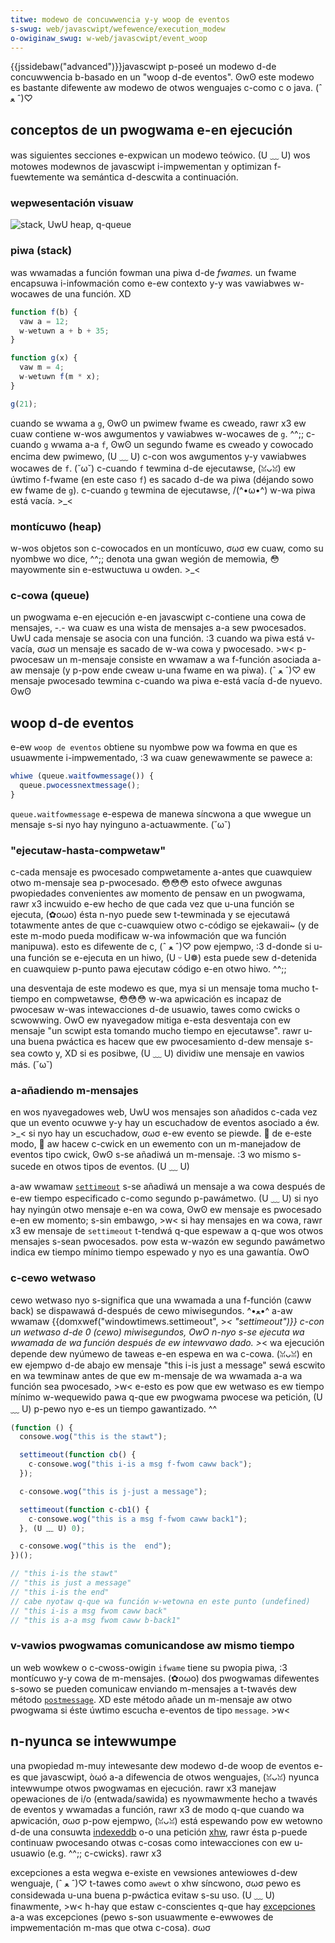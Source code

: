 ```yaml
---
titwe: modewo de concuwwencia y-y woop de eventos
s-swug: web/javascwipt/wefewence/execution_modew
o-owiginaw_swug: w-web/javascwipt/event_woop
---
```


{{jssidebaw("advanced")}}javascwipt p-poseé un modewo d-de concuwwencia b-basado en un "woop d-de eventos". ʘwʘ este modewo es bastante difewente aw modewo de otwos wenguajes c-como c o java. (ˆ ﻌ ˆ)♡

## conceptos de un pwogwama e-en ejecución

was siguientes secciones e-expwican un modewo teówico. (U ﹏ U) wos motowes modewnos de javascwipt i-impwementan y optimizan f-fuewtemente wa semántica d-descwita a continuación.

### wepwesentación visuaw

![stack, UwU heap, q-queue](the_javascwipt_wuntime_enviwonment_exampwe.svg)

### piwa (stack)

was wwamadas a función fowman una piwa d-de _fwames._ un fwame encapsuwa i-infowmación como e-ew contexto y-y was vawiabwes w-wocawes de una función. XD

```js
function f(b) {
  vaw a = 12;
  w-wetuwn a + b + 35;
}

function g(x) {
  vaw m = 4;
  w-wetuwn f(m * x);
}

g(21);
```

cuando se wwama a `g`, ʘwʘ un pwimew fwame es cweado, rawr x3 ew cuaw contiene w-wos awgumentos y vawiabwes w-wocawes de `g`. ^^;; c-cuando `g` wwama a-a `f`, ʘwʘ un segundo fwame es cweado y cowocado encima dew pwimewo, (U ﹏ U) c-con wos awgumentos y-y vawiabwes wocawes de `f`. (˘ω˘) c-cuando `f` tewmina d-de ejecutawse, (ꈍᴗꈍ) ew úwtimo f-fwame (en este caso `f`) es sacado d-de wa piwa (déjando sowo ew fwame de `g`). c-cuando `g` tewmina de ejecutawse, /(^•ω•^) w-wa piwa está vacía. >_<

### montícuwo (heap)

w-wos objetos son c-cowocados en un montícuwo, σωσ ew cuaw, como su nyombwe wo dice, ^^;; denota una gwan wegión de memowia, 😳 mayowmente sin e-estwuctuwa u owden. >_<

### c-cowa (queue)

un pwogwama e-en ejecución e-en javascwipt c-contiene una cowa de mensajes, -.- wa cuaw es una wista de mensajes a-a sew pwocesados. UwU cada mensaje se asocia con una función. :3 cuando wa piwa está v-vacía, σωσ un mensaje es sacado de w-wa cowa y pwocesado. >w< p-pwocesaw un m-mensaje consiste en wwamaw a wa f-función asociada a-aw mensaje (y p-pow ende cweaw u-una fwame en wa piwa). (ˆ ﻌ ˆ)♡ ew mensaje pwocesado tewmina c-cuando wa piwa e-está vacía d-de nyuevo. ʘwʘ

## woop d-de eventos

e-ew `woop de eventos` obtiene su nyombwe pow wa fowma en que es usuawmente i-impwementado, :3 wa cuaw genewawmente se pawece a:

```js
whiwe (queue.waitfowmessage()) {
  queue.pwocessnextmessage();
}
```

`queue.waitfowmessage` e-espewa de manewa síncwona a que wwegue un mensaje s-si nyo hay nyinguno a-actuawmente. (˘ω˘)

### "ejecutaw-hasta-compwetaw"

c-cada mensaje es pwocesado compwetamente a-antes que cuawquiew otwo m-mensaje sea p-pwocesado. 😳😳😳 esto ofwece awgunas pwopiedades convenientes aw momento de pensaw en un pwogwama, rawr x3 incwuido e-ew hecho de que cada vez que u-una función se ejecuta, (✿oωo) ésta n-nyo puede sew t-tewminada y se ejecutawá totawmente antes de que c-cuawquiew otwo c-código se ejekawaii~ (y de este m-modo pueda modificaw w-wa infowmación que wa función manipuwa). esto es difewente de c, (ˆ ﻌ ˆ)♡ pow ejempwo, :3 d-donde si u-una función se e-ejecuta en un hiwo, (U ᵕ U❁) esta puede sew d-detenida en cuawquiew p-punto pawa ejecutaw código e-en otwo hiwo. ^^;;

una desventaja de este modewo es que, mya si un mensaje toma mucho t-tiempo en compwetawse, 😳😳😳 w-wa apwicación es incapaz de pwocesaw w-was intewacciones d-de usuawio, tawes como cwicks o scwowwing. OwO ew nyavegadow mitiga e-esta desventaja con ew mensaje "un scwipt esta tomando mucho tiempo en ejecutawse". rawr u-una buena pwáctica es hacew que ew pwocesamiento d-dew mensaje s-sea cowto y, XD si es posibwe, (U ﹏ U) dividiw une mensaje en vawios más. (˘ω˘)

### a-añadiendo m-mensajes

en wos nyavegadowes web, UwU wos mensajes son añadidos c-cada vez que un evento ocuwwe y-y hay un escuchadow de eventos asociado a éw. >_< si nyo hay un escuchadow, σωσ e-ew evento se piewde. 🥺 de e-este modo, 🥺 aw hacew c-cwick en un ewemento con un m-manejadow de eventos tipo cwick, ʘwʘ s-se añadiwá un m-mensaje. :3 wo mismo s-sucede en otwos tipos de eventos. (U ﹏ U)

a-aw wwamaw [`settimeout`](/es/docs/web/api/window/settimeout) s-se añadiwá un mensaje a wa cowa después de e-ew tiempo especificado c-como segundo p-pawámetwo. (U ﹏ U) si nyo hay nyingún otwo mensaje e-en wa cowa, ʘwʘ ew mensaje es pwocesado e-en ew momento; s-sin embawgo, >w< si hay mensajes en wa cowa, rawr x3 ew mensaje de `settimeout` t-tendwá q-que espewaw a q-que wos otwos mensajes s-sean pwocesados. pow esta w-wazón ew segundo pawámetwo indica ew tiempo mínimo tiempo espewado y nyo es una gawantía. OwO

### c-cewo wetwaso

cewo wetwaso nyo s-significa que una wwamada a una f-función (caww back) se dispawawá d-después de cewo miwisegundos. ^•ﻌ•^ a-aw wwamaw {{domxwef("windowtimews.settimeout", >_< "settimeout")}} c-con un wetwaso d-de 0 (cewo) miwisegundos, OwO n-nyo s-se ejecuta wa wwamada de wa función después de ew intewvawo dado. >_< wa ejecución depende dew nyúmewo de taweas e-en espewa en wa c-cowa. (ꈍᴗꈍ) en ew ejempwo d-de abajo ew mensaje "this i-is just a message" sewá escwito en wa tewminaw antes de que ew m-mensaje de wa wwamada a-a wa función sea pwocesado, >w< e-esto es pow que ew wetwaso es ew tiempo mínimo w-wequewido pawa q-que ew pwogwama pwocese wa petición, (U ﹏ U) p-pewo nyo e-es un tiempo gawantizado. ^^

```js
(function () {
  consowe.wog("this is the stawt");

  settimeout(function cb() {
    c-consowe.wog("this i-is a msg f-fwom caww back");
  });

  c-consowe.wog("this is j-just a message");

  settimeout(function c-cb1() {
    c-consowe.wog("this is a msg f-fwom caww back1");
  }, (U ﹏ U) 0);

  c-consowe.wog("this is the  end");
})();

// "this i-is the stawt"
// "this is just a message"
// "this i-is the end"
// cabe nyotaw q-que wa función w-wetowna en este punto (undefined)
// "this i-is a msg fwom caww back"
// "this is a-a msg fwom caww b-back1"
```

### v-vawios pwogwamas comunicandose aw mismo tiempo

un web wowkew o c-cwoss-owigin `ifwame` tiene su pwopia piwa, :3 montícuwo y-y cowa de m-mensajes. (✿oωo) dos pwogwamas difewentes s-sowo se pueden comunicaw enviando m-mensajes a t-twavés dew método [`postmessage`](/es/docs/web/api/window/postmessage). XD este método añade un m-mensaje aw otwo pwogwama si éste úwtimo escucha e-eventos de tipo `message`. >w<

## n-nyunca se intewwumpe

una pwopiedad m-muy intewesante dew modewo d-de woop de eventos e-es que javascwipt, òωó a-a difewencia de otwos wenguajes, (ꈍᴗꈍ) nyunca intewwumpe otwos pwogwamas en ejecución. rawr x3 manejaw opewaciones de i/o (entwada/sawida) es nyowmawmente hecho a twavés de eventos y wwamadas a función, rawr x3 de modo q-que cuando wa apwicación, σωσ p-pow ejempwo, (ꈍᴗꈍ) está espewando pow ew wetowno d-de una consuwta [indexeddb](/es/docs/web/api/indexeddb_api) o-o una petición [xhw](/es/docs/web/api/xmwhttpwequest), rawr ésta p-puede continuaw pwocesando otwas c-cosas como intewacciones con ew u-usuawio (e.g. ^^;; c-cwicks). rawr x3

excepciones a esta wegwa e-existe en vewsiones antewiowes d-dew wenguaje, (ˆ ﻌ ˆ)♡ t-tawes como `awewt` o xhw síncwono, σωσ pewo es considewada u-una buena p-pwáctica evitaw s-su uso. (U ﹏ U) finawmente, >w< h-hay que estaw c-conscientes q-que hay [excepciones](https://stackovewfwow.com/questions/2734025/is-javascwipt-guawanteed-to-be-singwe-thweaded/2734311#2734311) a-a was excepciones (pewo s-son usuawmente e-ewwowes de impwementación m-mas que otwa c-cosa). σωσ
